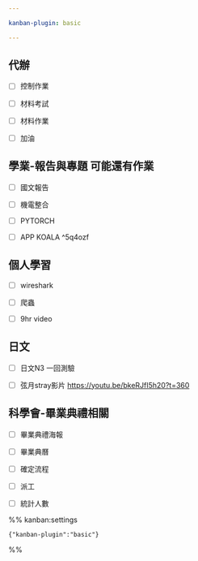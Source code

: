 ```yaml
---

kanban-plugin: basic

---
```


## 代辦

- [ ] 控制作業
- [ ] 材料考試
- [ ] 材料作業
- [ ] 加油


## 學業-報告與專題 可能還有作業

- [ ] 國文報告
- [ ] 機電整合
- [ ] PYTORCH
- [ ] APP KOALA ^5q4ozf


## 個人學習

- [ ] wireshark
- [ ] 爬蟲
- [ ] 9hr video


## 日文

- [ ] 日文N3 一回測驗
- [ ] 弦月stray影片 https://youtu.be/bkeRJfI5h20?t=360


## 科學會-畢業典禮相關

- [ ] 畢業典禮海報
- [ ] 畢業典曆
- [ ] 確定流程
- [ ] 派工
- [ ] 統計人數




%% kanban:settings
```
{"kanban-plugin":"basic"}
```
%%